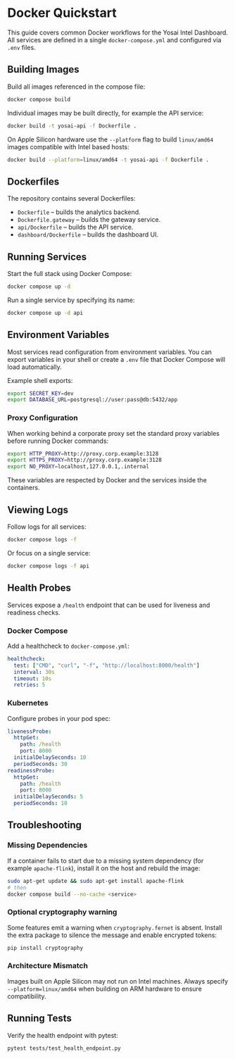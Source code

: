 # Docker Quickstart

This guide covers common Docker workflows for the Yosai Intel Dashboard. All
services are defined in a single `docker-compose.yml` and configured via `.env`
files.

## Building Images

Build all images referenced in the compose file:

```bash
docker compose build
```

Individual images may be built directly, for example the API service:

```bash
docker build -t yosai-api -f Dockerfile .
```

On Apple Silicon hardware use the `--platform` flag to build `linux/amd64`
images compatible with Intel based hosts:

```bash
docker build --platform=linux/amd64 -t yosai-api -f Dockerfile .
```

## Dockerfiles

The repository contains several Dockerfiles:

- `Dockerfile` – builds the analytics backend.
- `Dockerfile.gateway` – builds the gateway service.
- `api/Dockerfile` – builds the API service.
- `dashboard/Dockerfile` – builds the dashboard UI.

## Running Services

Start the full stack using Docker Compose:

```bash
docker compose up -d
```

Run a single service by specifying its name:

```bash
docker compose up -d api
```

## Environment Variables

Most services read configuration from environment variables. You can export
variables in your shell or create a `.env` file that Docker Compose will load
automatically.

Example shell exports:

```bash
export SECRET_KEY=dev
export DATABASE_URL=postgresql://user:pass@db:5432/app
```

### Proxy Configuration

When working behind a corporate proxy set the standard proxy variables before
running Docker commands:

```bash
export HTTP_PROXY=http://proxy.corp.example:3128
export HTTPS_PROXY=http://proxy.corp.example:3128
export NO_PROXY=localhost,127.0.0.1,.internal
```

These variables are respected by Docker and the services inside the containers.

## Viewing Logs

Follow logs for all services:

```bash
docker compose logs -f
```

Or focus on a single service:

```bash
docker compose logs -f api
```

## Health Probes

Services expose a `/health` endpoint that can be used for liveness and readiness checks.

### Docker Compose

Add a healthcheck to `docker-compose.yml`:

```yaml
healthcheck:
  test: ["CMD", "curl", "-f", "http://localhost:8000/health"]
  interval: 30s
  timeout: 10s
  retries: 5
```

### Kubernetes

Configure probes in your pod spec:

```yaml
livenessProbe:
  httpGet:
    path: /health
    port: 8000
  initialDelaySeconds: 10
  periodSeconds: 30
readinessProbe:
  httpGet:
    path: /health
    port: 8000
  initialDelaySeconds: 5
  periodSeconds: 10
```

## Troubleshooting

### Missing Dependencies

If a container fails to start due to a missing system dependency (for example
`apache-flink`), install it on the host and rebuild the image:

```bash
sudo apt-get update && sudo apt-get install apache-flink
# then
docker compose build --no-cache <service>
```

### Optional cryptography warning

Some features emit a warning when `cryptography.fernet` is absent. Install the
extra package to silence the message and enable encrypted tokens:

```bash
pip install cryptography
```

### Architecture Mismatch

Images built on Apple Silicon may not run on Intel machines. Always specify
`--platform=linux/amd64` when building on ARM hardware to ensure compatibility.

## Running Tests

Verify the health endpoint with pytest:

```bash
pytest tests/test_health_endpoint.py
```
